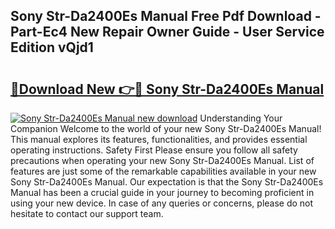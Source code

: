 ## Sony Str-Da2400Es Manual Free Pdf Download - Part-Ec4 New Repair Owner Guide - User Service Edition vQjd1

# <h2><a href="http://cf26052.oget.top/?id=Sony+Str-Da2400Es+Manual">🔗Download New 👉🔴 Sony Str-Da2400Es Manual</a></h2>

[![Sony Str-Da2400Es Manual new download](https://i.imgur.com/5g1atiW.png)](http://cf26052.oget.top/?id=Sony+Str-Da2400Es+Manual)
Understanding Your Companion Welcome to the world of your new Sony Str-Da2400Es Manual! This manual explores its features, functionalities, and provides essential operating instructions. Safety First Please ensure you follow all safety precautions when operating your new Sony Str-Da2400Es Manual. List of features are just some of the remarkable capabilities available in your new Sony Str-Da2400Es Manual. Our expectation is that the Sony Str-Da2400Es Manual has been a crucial guide in your journey to becoming proficient in using your new device. In case of any queries or concerns, please do not hesitate to contact our support team.

